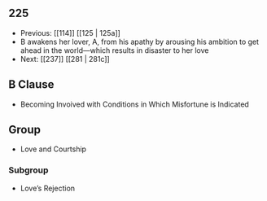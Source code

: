 ## 225
- Previous: [[114]] [[125 | 125a]] 
- B awakens her lover, A, from his apathy by arousing his ambition to get ahead in the world—which results in disaster to her love
- Next: [[237]] [[281 | 281c]] 

## B Clause
- Becoming Invoived with Conditions in Which Misfortune is Indicated

## Group
- Love and Courtship

### Subgroup
- Love’s Rejection

